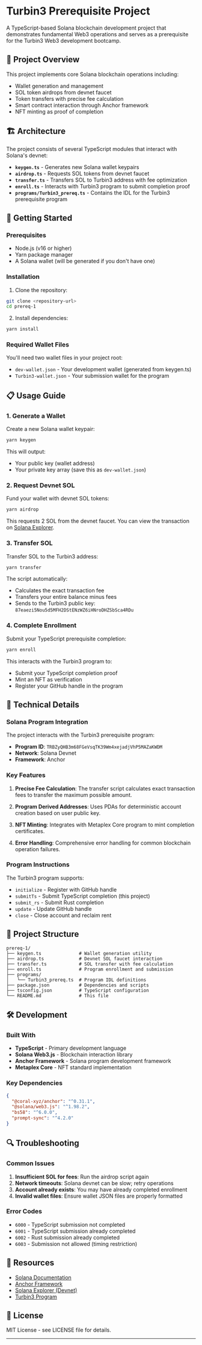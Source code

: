 # Turbin3 Prerequisite Project

A TypeScript-based Solana blockchain development project that demonstrates fundamental Web3 operations and serves as a prerequisite for the Turbin3 Web3 development bootcamp.

## 🎯 Project Overview

This project implements core Solana blockchain operations including:
- Wallet generation and management
- SOL token airdrops from devnet faucet
- Token transfers with precise fee calculation
- Smart contract interaction through Anchor framework
- NFT minting as proof of completion

## 🏗️ Architecture

The project consists of several TypeScript modules that interact with Solana's devnet:

- **`keygen.ts`** - Generates new Solana wallet keypairs
- **`airdrop.ts`** - Requests SOL tokens from devnet faucet
- **`transfer.ts`** - Transfers SOL to Turbin3 address with fee optimization
- **`enroll.ts`** - Interacts with Turbin3 program to submit completion proof
- **`programs/Turbin3_prereq.ts`** - Contains the IDL for the Turbin3 prerequisite program

## 🚀 Getting Started

### Prerequisites

- Node.js (v16 or higher)
- Yarn package manager
- A Solana wallet (will be generated if you don't have one)

### Installation

1. Clone the repository:
```bash
git clone <repository-url>
cd prereq-1
```

2. Install dependencies:
```bash
yarn install
```

### Required Wallet Files

You'll need two wallet files in your project root:
- `dev-wallet.json` - Your development wallet (generated from keygen.ts)
- `Turbin3-wallet.json` - Your submission wallet for the program

## 📋 Usage Guide

### 1. Generate a Wallet

Create a new Solana wallet keypair:

```bash
yarn keygen
```

This will output:
- Your public key (wallet address)
- Your private key array (save this as `dev-wallet.json`)

### 2. Request Devnet SOL

Fund your wallet with devnet SOL tokens:

```bash
yarn airdrop
```

This requests 2 SOL from the devnet faucet. You can view the transaction on [Solana Explorer](https://explorer.solana.com/?cluster=devnet).

### 3. Transfer SOL

Transfer SOL to the Turbin3 address:

```bash
yarn transfer
```

The script automatically:
- Calculates the exact transaction fee
- Transfers your entire balance minus fees
- Sends to the Turbin3 public key: `87eaezi5Nou5d5MFH2DStENzWZ6iHNroDHZSbSca4RDu`

### 4. Complete Enrollment

Submit your TypeScript prerequisite completion:

```bash
yarn enroll
```

This interacts with the Turbin3 program to:
- Submit your TypeScript completion proof
- Mint an NFT as verification
- Register your GitHub handle in the program

## 🔧 Technical Details

### Solana Program Integration

The project interacts with the Turbin3 prerequisite program:
- **Program ID**: `TRBZyQHB3m68FGeVsqTK39Wm4xejadjVhP5MAZaKWDM`
- **Network**: Solana Devnet
- **Framework**: Anchor

### Key Features

1. **Precise Fee Calculation**: The transfer script calculates exact transaction fees to transfer the maximum possible amount.

2. **Program Derived Addresses**: Uses PDAs for deterministic account creation based on user public key.

3. **NFT Minting**: Integrates with Metaplex Core program to mint completion certificates.

4. **Error Handling**: Comprehensive error handling for common blockchain operation failures.

### Program Instructions

The Turbin3 program supports:
- `initialize` - Register with GitHub handle
- `submitTs` - Submit TypeScript completion (this project)
- `submit_rs` - Submit Rust completion
- `update` - Update GitHub handle
- `close` - Close account and reclaim rent

## 📁 Project Structure

```
prereq-1/
├── keygen.ts              # Wallet generation utility
├── airdrop.ts             # Devnet SOL faucet interaction
├── transfer.ts            # SOL transfer with fee calculation
├── enroll.ts              # Program enrollment and submission
├── programs/
│   └── Turbin3_prereq.ts  # Program IDL definitions
├── package.json           # Dependencies and scripts
├── tsconfig.json          # TypeScript configuration
└── README.md              # This file
```

## 🛠️ Development

### Built With

- **TypeScript** - Primary development language
- **Solana Web3.js** - Blockchain interaction library
- **Anchor Framework** - Solana program development framework
- **Metaplex Core** - NFT standard implementation

### Key Dependencies

```json
{
  "@coral-xyz/anchor": "^0.31.1",
  "@solana/web3.js": "^1.98.2",
  "bs58": "^6.0.0",
  "prompt-sync": "^4.2.0"
}
```

## 🔍 Troubleshooting

### Common Issues

1. **Insufficient SOL for fees**: Run the airdrop script again
2. **Network timeouts**: Solana devnet can be slow; retry operations
3. **Account already exists**: You may have already completed enrollment
4. **Invalid wallet files**: Ensure wallet JSON files are properly formatted

### Error Codes

- `6000` - TypeScript submission not completed
- `6001` - TypeScript submission already completed  
- `6002` - Rust submission already completed
- `6003` - Submission not allowed (timing restriction)

## 🔗 Resources

- [Solana Documentation](https://docs.solana.com/)
- [Anchor Framework](https://www.anchor-lang.com/)
- [Solana Explorer (Devnet)](https://explorer.solana.com/?cluster=devnet)
- [Turbin3 Program](https://explorer.solana.com/address/TRBZyQHB3m68FGeVsqTK39Wm4xejadjVhP5MAZaKWDM?cluster=devnet)

## 📜 License

MIT License - see LICENSE file for details.

---
